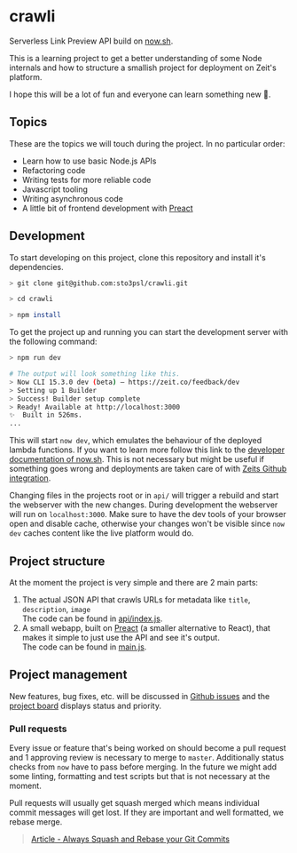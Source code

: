 # crawli

Serverless Link Preview API build on [now.sh](https://zeit.co/now).

This is a learning project to get a better understanding of some Node internals and how to structure a smallish project for deployment on Zeit's platform.

I hope this will be a lot of fun and everyone can learn something new 🙂.

## Topics

These are the topics we will touch during the project. In no particular order:

* Learn how to use basic Node.js APIs
* Refactoring code
* Writing tests for more reliable code
* Javascript tooling
* Writing asynchronous code
* A little bit of frontend development with [Preact](https://preactjs.com)

## Development

To start developing on this project, clone this repository and install it's dependencies.

```sh
> git clone git@github.com:sto3psl/crawli.git

> cd crawli

> npm install
```

To get the project up and running you can start the development server with the following command:

```sh
> npm run dev

# The output will look something like this.
> Now CLI 15.3.0 dev (beta) — https://zeit.co/feedback/dev
> Setting up 1 Builder
> Success! Builder setup complete
> Ready! Available at http://localhost:3000
✨  Built in 526ms.
...
```

This will start `now dev`, which emulates the behaviour of the deployed lambda functions. If you want to learn more follow this link to the [developer documentation of now.sh](https://zeit.co/docs). This is not necessary but might be useful if something goes wrong and deployments are taken care of with [Zeits Github integration](https://zeit.co/docs/v2/integrations/now-for-github/).

Changing files in the projects root or in `api/` will trigger a rebuild and start the webserver with the new changes. During development the webserver will run on `localhost:3000`. Make sure to have the dev tools of your browser open and disable cache, otherwise your changes won't be visible since `now dev` caches content like the live platform would do.

## Project structure

At the moment the project is very simple and there are 2 main parts: 

1. The actual JSON API that crawls URLs for metadata like `title`, `description`, `image`  
The code can be found in [api/index.js](./api/index.js).
1. A small webapp, built on [Preact](https://preactjs.com) (a smaller alternative to React), that makes it simple to just use the API and see it's output.  
The code can be found in [main.js](./main.js).

## Project management

New features, bug fixes, etc. will be discussed in [Github issues](https://github.com/sto3psl/crawli/issues) and the [project board](https://github.com/sto3psl/crawli/projects/1) displays status and priority.

### Pull requests

Every issue or feature that's being worked on should become a pull request and 1 approving review is necessary to merge to `master`. Additionally status checks from `now` have to pass before merging. In the future we might add some linting, formatting and test scripts but that is not necessary at the moment.

Pull requests will usually get squash merged which means individual commit messages will get lost. If they are important and well formatted, we rebase merge.

> [Article - Always Squash and Rebase your Git Commits](https://blog.carbonfive.com/2017/08/28/always-squash-and-rebase-your-git-commits/) 
